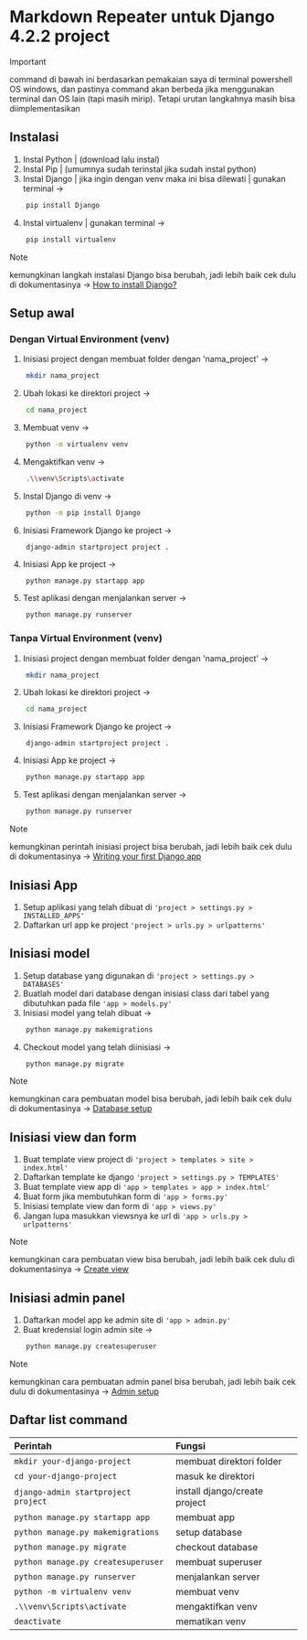 # **Markdown Repeater untuk Django 4.2.2 project**

> [!IMPORTANT]
> command di bawah ini berdasarkan pemakaian saya di terminal powershell OS windows, dan pastinya command akan berbeda jika menggunakan terminal dan OS lain (tapi masih mirip). Tetapi urutan langkahnya masih bisa diimplementasikan

## Instalasi

1. Instal Python | (download lalu instal)
2. Instal Pip | (umumnya sudah terinstal jika sudah instal python)
3. Instal Django | jika ingin dengan venv maka ini bisa dilewati | gunakan terminal ->

```sh
    pip install Django
```
4. Instal virtualenv | gunakan terminal ->

```sh
    pip install virtualenv
```

> [!NOTE]
> kemungkinan langkah instalasi Django bisa berubah, jadi lebih baik cek dulu di dokumentasinya -> [How to install Django?](https://docs.djangoproject.com/en/4.2/intro/install/)

## Setup awal 

### Dengan Virtual Environment (venv)

1. Inisiasi project dengan membuat folder dengan 'nama_project' ->

```sh
    mkdir nama_project
```

2. Ubah lokasi ke direktori project ->

```sh
    cd nama_project
```
3. Membuat venv ->

```sh
    python -m virtualenv venv
```
4. Mengaktifkan venv ->

```sh
    .\\venv\Scripts\activate
```
5. Instal Django di venv ->

```sh
    python -m pip install Django
```
6. Inisiasi Framework Django ke project ->

```'sh
    django-admin startproject project .
```

4. Inisiasi App ke project ->

```sh
    python manage.py startapp app
```

5. Test aplikasi dengan menjalankan server ->

```sh
    python manage.py runserver
```

### Tanpa Virtual Environment (venv)

1. Inisiasi project dengan membuat folder dengan 'nama_project' ->

```sh
    mkdir nama_project
```

2. Ubah lokasi ke direktori project ->

```sh
    cd nama_project
```

3. Inisiasi Framework Django ke project ->

```'sh
    django-admin startproject project .
```

4. Inisiasi App ke project ->

```sh
    python manage.py startapp app
```

5. Test aplikasi dengan menjalankan server ->

```sh
    python manage.py runserver
```

> [!NOTE]
> kemungkinan perintah inisiasi project bisa berubah, jadi lebih baik cek dulu di dokumentasinya -> [Writing your first Django app](https://docs.djangoproject.com/en/4.2/intro/tutorial01/)

## Inisiasi App

1. Setup aplikasi yang telah dibuat di `'project > settings.py > INSTALLED_APPS'`
2. Daftarkan url app ke project `'project > urls.py > urlpatterns'`

## Inisiasi model

1. Setup database yang digunakan di `'project > settings.py > DATABASES'`
2. Buatlah model dari database dengan inisiasi class dari tabel yang dibutuhkan pada file `'app > models.py'`
3. Inisiasi model yang telah dibuat ->

```sh
    python manage.py makemigrations
```

4. Checkout model yang telah diinisiasi ->

```sh
    python manage.py migrate
```

> [!NOTE]
> kemungkinan cara pembuatan model bisa berubah, jadi lebih baik cek dulu di dokumentasinya -> [Database setup](https://docs.djangoproject.com/en/4.2/intro/tutorial02/)

## Inisiasi view dan form

1. Buat template view project di `'project > templates > site > index.html'`
2. Daftarkan template ke django `'project > settings.py > TEMPLATES'`
3. Buat template view app di `'app > templates > app > index.html'`
4. Buat form jika membutuhkan form di `'app > forms.py'`
5. Inisiasi template view dan form di `'app > views.py'`
6. Jangan lupa masukkan viewsnya ke url di `'app > urls.py > urlpatterns'`
> [!NOTE]
> kemungkinan cara pembuatan view bisa berubah, jadi lebih baik cek dulu di dokumentasinya -> [Create view](https://docs.djangoproject.com/en/4.2/intro/tutorial03/)

## Inisiasi admin panel

1. Daftarkan model app ke admin site di `'app > admin.py'`
2. Buat kredensial login admin site ->

```sh
    python manage.py createsuperuser
```

> [!NOTE]
> kemungkinan cara pembuatan admin panel bisa berubah, jadi lebih baik cek dulu di dokumentasinya -> [Admin setup](https://docs.djangoproject.com/en/4.2/intro/tutorial02/)

## Daftar list command

| Perintah                            | Fungsi                        |
| :---------------------------------- | :---------------------------- |
| `mkdir your-django-project`         | membuat direktori folder      |
| `cd your-django-project`            | masuk ke direktori            |
| `django-admin startproject project` | install django/create project |
| `python manage.py startapp app`     | membuat app                   |
| `python manage.py makemigrations`   | setup database                |
| `python manage.py migrate`          | checkout database             |
| `python manage.py createsuperuser`  | membuat superuser             |
| `python manage.py runserver`        | menjalankan server            |
| `python -m virtualenv venv`         | membuat venv                  |
| `.\\venv\Scripts\activate`          | mengaktifkan venv             |
| `deactivate`                        | mematikan venv                |
